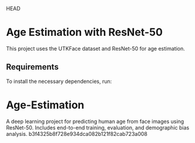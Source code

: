  HEAD

# Age Estimation with ResNet-50
This project uses the UTKFace dataset and ResNet-50 for age estimation.

## Requirements

To install the necessary dependencies, run:


# Age-Estimation
A deep learning project for predicting human age from face images using ResNet-50. Includes end-to-end training, evaluation, and demographic bias analysis.
 b3f4325b8f728e934dca082b121f82cab723a008
